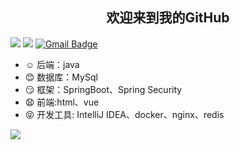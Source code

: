 ## <div align='center' >欢迎来到我的GitHub </div>
[![](https://img.shields.io/badge/-Java-007396?style=flat-square&logo=java&logoColor=ffffff)](https://www.java.com/)
![](https://img.shields.io/badge/-Nintendo%20Switch-e60012?style=flat-square&logo=nintendo%20switch&logoColor=ffffff)
[![Gmail Badge](https://img.shields.io/badge/-jianlong_sun@163.com-c14438?style=plastic&logo=Gmail&logoColor=white&link=mailto:jianlong_sun@163.com)](mailto:jianlong_sun@163.com)

- ☺️ 后端：java
- 😊 数据库：MySql
- 😏 框架：SpringBoot、Spring Security
- 😧 前端:html、vue
- 😝 开发工具: IntelliJ IDEA、docker、nginx、redis

![](https://github-readme-stats.vercel.app/api?username=jianlong-sun&theme=dark)
